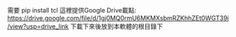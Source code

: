 需要 pip install tcl 這裡提供Google Drive載點: https://drive.google.com/file/d/1gj0MQ0rmU6MKMXsbmRZKhhZEt0WGT39i/view?usp=drive_link 下載下來後放到本軟體的根目錄下
